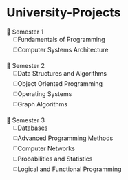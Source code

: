 # University-Projects
:file_folder: Semester 1 <br />
&nbsp;&nbsp;&nbsp;&nbsp;:white_medium_square:Fundamentals of Programming<br /> 
&nbsp;&nbsp;&nbsp;&nbsp;:white_medium_square:Computer Systems Architecture<br />

:file_folder: Semester 2 <br />
&nbsp;&nbsp;&nbsp;&nbsp;:white_medium_square:Data Structures and Algorithms<br /> 
&nbsp;&nbsp;&nbsp;&nbsp;:white_medium_square:Object Oriented Programming<br /> 
&nbsp;&nbsp;&nbsp;&nbsp;:white_medium_square:Operating Systems<br />
&nbsp;&nbsp;&nbsp;&nbsp;:white_medium_square:Graph Algorithms<br /> 

:file_folder: Semester 3 <br />
&nbsp;&nbsp;&nbsp;&nbsp;:white_medium_square:[Databases](https://github.com/Florin1616/University-Projects/tree/main/Semester%203/Databases)<br /> 
&nbsp;&nbsp;&nbsp;&nbsp;:white_medium_square:Advanced Programming Methods<br /> 
&nbsp;&nbsp;&nbsp;&nbsp;:white_medium_square:Computer Networks<br />
&nbsp;&nbsp;&nbsp;&nbsp;:white_medium_square:Probabilities and Statistics<br /> 
&nbsp;&nbsp;&nbsp;&nbsp;:white_medium_square:Logical and Functional Programming<br /> 

